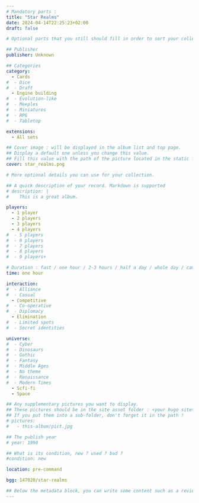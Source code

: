 ```yaml
---
# Mandatory parts :
title: "Star Realms"
date: 2024-04-14T22:25:23+02:00
draft: false

# Optional parts that you still should fill in order to sort your collection

## Publisher
publisher: Unknown

## Categories
category:
  - Cards
#  - Dice
#  - Draft
  - Engine building
#  - Evolution-like
#  - Meeples
#  - Miniatures
#  - RPG
#  - Tabletop

extensions:
  - All sets

## Cover image : will be displayed in the album list and top page.
## Display a default one unless you change this value.
## Fill this value with the path of the picture located in the static folder
cover: star_realms.png

# More optional details you can use for your collection.

## A quick description of your record. Markdown is supported
# description: |
#    This is a great album.

players:
  - 1 player
  - 2 players
  - 3 players
  - 4 players
#  - 5 players
#  - 6 players
#  - 7 players
#  - 8 players
#  - 9 players+

# Duration : fast / one hour / 2-3 hours / half a day / whole day / campaign
time: one hour

interaction:
#  - Alliance
#  - Casual
  - Competitive
#  - Co-operative
#  - Diplomacy
  - Elimination
#  - Limited spots
#  - Secret identities

universe:
#  - Cyber
#  - Dinosaurs
#  - Gothic
#  - Fantasy
#  - Middle Ages
#  - No theme
#  - Renaissance
#  - Modern Times
  - Scfi-fi
  - Space

## Any supplementary pictures you want to display.
## These pictures should be in the site asset folder : <your hugo site>/static
## If you put them into a sub-folder, don't forget it in the path !
# pictures:
#   - this-album/pict.jpg

## The publish year
# year: 1990

## What is its condition, new ? used ? bad ?
#condition: new

location: pre-command

bgg: 147020/star-realms

## Below the metadata block, you can write some content such as a review or anything else you want. It'll be displayed in the album page.
---
```

